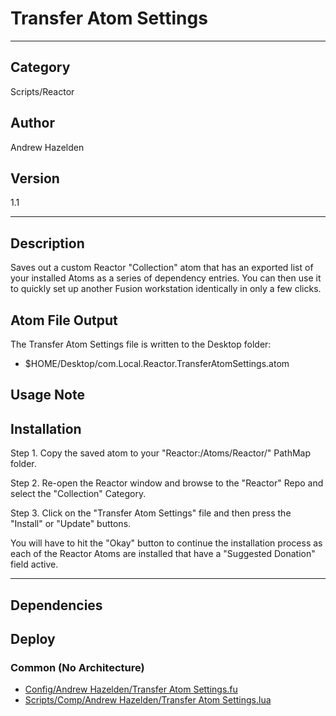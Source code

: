 # Transfer Atom Settings
___

## Category
Scripts/Reactor

## Author
Andrew Hazelden

## Version
1.1

___

## Description
<p>Saves out a custom Reactor "Collection" atom that has an exported list of your installed Atoms as a series of dependency entries. You can then use it to quickly set up another Fusion workstation identically in only a few clicks.</p>

<h2>Atom File Output</h2>

<p>The Transfer Atom Settings file is written to the Desktop folder:</p>

<ul>
	<li>$HOME/Desktop/com.Local.Reactor.TransferAtomSettings.atom</li>
</ul>

<h2>Usage Note</h2>

<h2>Installation</h2>
<p>Step 1. Copy the saved atom to your "Reactor:/Atoms/Reactor/" PathMap folder.</p>
<p>Step 2. Re-open the Reactor window and browse to the "Reactor" Repo and select the "Collection" Category.</p>
<p>Step 3. Click on the "Transfer Atom Settings" file and then press the "Install" or "Update" buttons.</p>

<p>You will have to hit the "Okay" button to continue the installation process as each of the Reactor Atoms are installed that have a "Suggested Donation" field active.</p>

___

## Dependencies

## Deploy

### Common (No Architecture)

<ul>
<li><a href="https://gitlab.com/WeSuckLess/Reactor/-/blob/master/Atoms/com.AndrewHazelden.TransferAtomSettings/Config/Andrew Hazelden/Transfer Atom Settings.fu?ref_type=heads">Config/Andrew Hazelden/Transfer Atom Settings.fu</a></li>
<li><a href="https://gitlab.com/WeSuckLess/Reactor/-/blob/master/Atoms/com.AndrewHazelden.TransferAtomSettings/Scripts/Comp/Andrew Hazelden/Transfer Atom Settings.lua?ref_type=heads">Scripts/Comp/Andrew Hazelden/Transfer Atom Settings.lua</a></li>
</ul>

